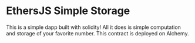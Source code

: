 # EthersJS Simple Storage

This is a simple dapp built with solidity! All it does is simple computation and storage of your favorite number. This contract is deployed on Alchemy.
